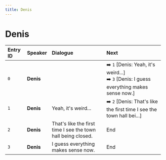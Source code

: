 ```yaml
---
title: Denis
---
```


# Denis


| Entry ID | Speaker | Dialogue | Next |
| :------- | :------ | :------- | :------------ |
| `0` | **Denis** |  | ➡️ `1` \[Denis: Yeah, it's weird\.\.\.\]<br>➡️ `3` \[Denis: I guess everything makes sense now\.\] |
| `1` | **Denis** | Yeah, it's weird\.\.\. | ➡️ `2` \[Denis: That's like the first time I see the town hall bei\.\.\.\] |
| `2` | **Denis** | That's like the first time I see the town hall being closed\. | End |
| `3` | **Denis** | I guess everything makes sense now\. | End |
